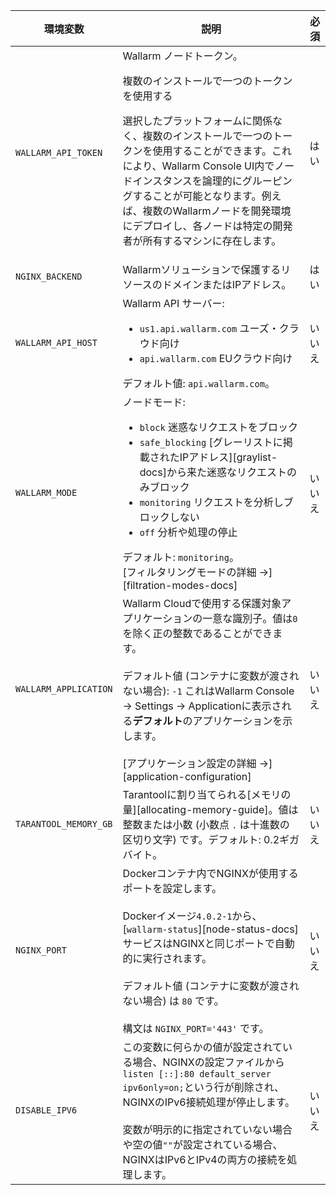環境変数 | 説明 | 必須
--- | ---- | ----
`WALLARM_API_TOKEN` | Wallarm ノードトークン。<br><div class="admonition info"> <p class="admonition-title">複数のインストールで一つのトークンを使用する</p> <p>選択したプラットフォームに関係なく、複数のインストールで一つのトークンを使用することができます。これにより、Wallarm Console UI内でノードインスタンスを論理的にグルーピングすることが可能となります。例えば、複数のWallarmノードを開発環境にデプロイし、各ノードは特定の開発者が所有するマシンに存在します。</p></div> | はい
`NGINX_BACKEND` | Wallarmソリューションで保護するリソースのドメインまたはIPアドレス。 | はい
`WALLARM_API_HOST` | Wallarm API サーバー:<ul><li>`us1.api.wallarm.com` ユーズ・クラウド向け</li><li>`api.wallarm.com` EUクラウド向け</li></ul>デフォルト値: `api.wallarm.com`。 | いいえ
`WALLARM_MODE` | ノードモード:<ul><li>`block` 迷惑なリクエストをブロック</li><li>`safe_blocking` [グレーリストに掲載されたIPアドレス][graylist-docs]から来た迷惑なリクエストのみブロック</li><li>`monitoring` リクエストを分析しブロックしない</li><li>`off` 分析や処理の停止</li></ul>デフォルト: `monitoring`。<br>[フィルタリングモードの詳細 →][filtration-modes-docs] | いいえ
`WALLARM_APPLICATION` | Wallarm Cloudで使用する保護対象アプリケーションの一意な識別子。値は`0`を除く正の整数であることができます。<br><br>デフォルト値 (コンテナに変数が渡されない場合): `-1` これはWallarm Console → Settings → Applicationに表示される**デフォルト**のアプリケーションを示します。<br><br>[アプリケーション設定の詳細 →][application-configuration] | いいえ
`TARANTOOL_MEMORY_GB` | Tarantoolに割り当てられる[メモリの量][allocating-memory-guide]。値は整数または小数 (小数点 `.` は十進数の区切り文字) です。デフォルト: 0.2ギガバイト。 | いいえ
`NGINX_PORT` | Dockerコンテナ内でNGINXが使用するポートを設定します。<br><br>Dockerイメージ`4.0.2-1`から、[`wallarm-status`][node-status-docs]サービスはNGINXと同じポートで自動的に実行されます。<br><br>デフォルト値 (コンテナに変数が渡されない場合) は `80` です。<br><br>構文は `NGINX_PORT='443'` です。 | いいえ
`DISABLE_IPV6` | この変数に何らかの値が設定されている場合、NGINXの設定ファイルから`listen [::]:80 default_server ipv6only=on;`という行が削除され、NGINXのIPv6接続処理が停止します。<br><br>変数が明示的に指定されていない場合や空の値`""`が設定されている場合、NGINXはIPv6とIPv4の両方の接続を処理します。 | いいえ